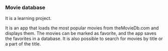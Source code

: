 ### Movie database

It is a learning project.

It is an app that loads the most popular movies from theMovieDb.com and displays them. The movies can be marked as favorite, and the app saves the favorites in a database. It is also possible to search for movies by title or a part of the title. 


